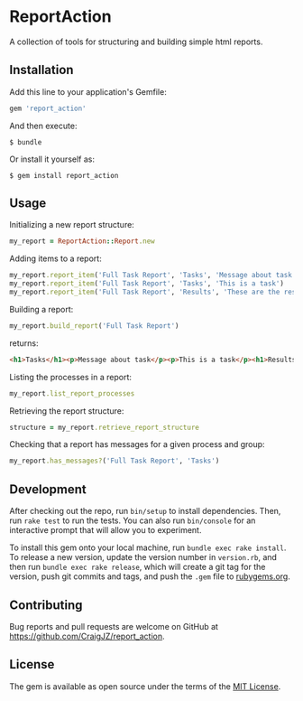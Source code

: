 # ReportAction

A collection of tools for structuring and building simple html reports.

## Installation

Add this line to your application's Gemfile:

```ruby
gem 'report_action'
```

And then execute:

    $ bundle

Or install it yourself as:

    $ gem install report_action

## Usage

Initializing a new report structure:
```ruby
my_report = ReportAction::Report.new
```
Adding items to a report:
```ruby
my_report.report_item('Full Task Report', 'Tasks', 'Message about task')
my_report.report_item('Full Task Report', 'Tasks', 'This is a task')
my_report.report_item('Full Task Report', 'Results', 'These are the results.')
```
Building a report:
```ruby
my_report.build_report('Full Task Report')
```
returns:
```html
<h1>Tasks</h1><p>Message about task</p><p>This is a task</p><h1>Results</h1><p>These are the results.</p>"
```
Listing the processes in a report:
```ruby
my_report.list_report_processes
```
Retrieving the report structure:
```ruby
structure = my_report.retrieve_report_structure
```
Checking that a report has messages for a given process and group:
```ruby
my_report.has_messages?('Full Task Report', 'Tasks')
```

## Development

After checking out the repo, run `bin/setup` to install dependencies. Then, run `rake test` to run the tests. You can also run `bin/console` for an interactive prompt that will allow you to experiment.

To install this gem onto your local machine, run `bundle exec rake install`. To release a new version, update the version number in `version.rb`, and then run `bundle exec rake release`, which will create a git tag for the version, push git commits and tags, and push the `.gem` file to [rubygems.org](https://rubygems.org).

## Contributing

Bug reports and pull requests are welcome on GitHub at https://github.com/CraigJZ/report_action.

## License

The gem is available as open source under the terms of the [MIT License](https://opensource.org/licenses/MIT).
